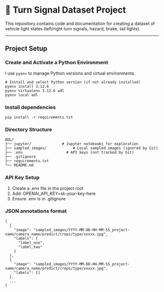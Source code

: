 # 🚗 Turn Signal Dataset Project

This repository contains code and documentation for creating a dataset of vehicle light states (left/right turn signals, hazard, brake, tail lights).  

---

## Project Setup

### Create and Activate a Python Environment

I use `pyenv` to manage Python versions and virtual environments.

```
# Install and select Python version (if not already installed)
pyenv install 3.12.6
pyenv virtualenv 3.12.6 adl
pyenv local adl
```

### Install dependencies

```
pip install -r requirements.txt
```

### Directory Structure

```
ADL/
├── jupyter/              # Jupyter notebooks for exploration
├── sampled_images/            # Local sampled images (ignored by Git)
├── .env                    # API keys (not tracked by Git)
├── .gitignore
├── requirements.txt
└── README.md
```

### API Key Setup

1. Create a .env file in the project root
2. Add: OPENAI_API_KEY=sk-your-key-here
3. Ensure .env is in .gitignore 

### JSON annotations format

```
[
  {
    "image": "sampled_images/YYYY-MM-DD-HH-MM-SS_project-name/camera_name/predict/crops/type/xxxxx.jpg",
    "labels": [
      "label_one",
      "label_two"
    ]
  },
  {
    "image": "sampled_images/YYYY-MM-DD-HH-MM-SS_project-name/camera_name/predict/crops/type/xxxxx.jpg",
    "labels": []
  },
  ...
]
```
